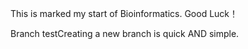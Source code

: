 This is marked my start of Bioinformatics. Good Luck！

Branch testCreating a new branch is quick AND simple.